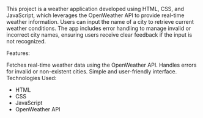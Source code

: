 This project is a weather application developed using HTML, CSS, and JavaScript, which leverages the OpenWeather API to provide real-time weather information. Users can input the name of a city to retrieve current weather conditions. The app includes error handling to manage invalid or incorrect city names, ensuring users receive clear feedback if the input is not recognized.

Features:

Fetches real-time weather data using the OpenWeather API.
Handles errors for invalid or non-existent cities.
Simple and user-friendly interface.
Technologies Used:

- HTML
- CSS
- JavaScript
- OpenWeather API
